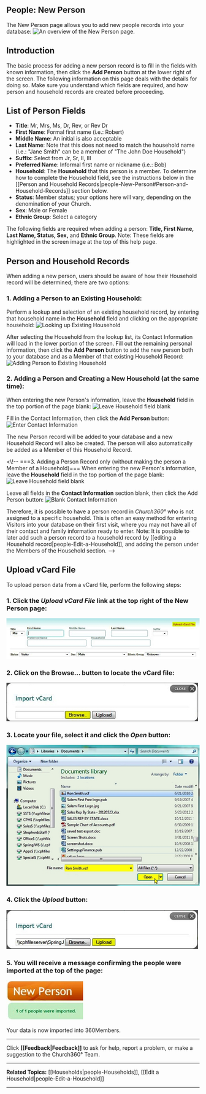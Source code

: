 ## People: New Person

The New Person page allows you to add new people records
into your database: ![An overview of the New Person
page.](images/New_Person_01.JPG "An overview of the New Person page.")

Introduction
-------------------------------------------------------------------------

The basic process for adding a new person record is to fill in the
fields with known information, then click the **Add Person** button at
the lower right of the screen. The following information on this page
deals with the details for doing so. Make sure you understand which
fields are required, and how person and household records are created
before proceeding.

List of Person Fields
-------------------------------------------------------------------------------------------

-   **Title**: Mr, Mrs, Ms, Dr, Rev, or Rev Dr
-   **First Name**: Formal first name (i.e.: Robert)
-   **Middle Name**: An initial is also acceptable
-   **Last Name**: Note that this does not need to match the household
    name (i.e.: "Jane Smith" can be a member of "The John Doe
    Household")
-   **Suffix**: Select from Jr, Sr, II, III
-   **Preferred Name**: Informal first name or nickname (i.e.: Bob)
-   **Household**: The **Household** that this person is a member. To
    determine how to complete the Household field, see the instructions
    below in the [[Person and Household
    Records|people-New-Person#Person-and-Household-Records]]
    section below.
-   **Status**: Member status; your options here will vary, depending on
    the denomination of your Church.
-   **Sex**: Male or Female
-   **Ethnic Group**: Select a category

The following fields are required when adding a person: **Title, First
Name, Last Name, Status, Sex,** and **Ethnic Group**. Note: These fields
are highlighted in the screen image at the top of this help page.

Person and Household Records
---------------------------------------------------------------------------------------------------------

When adding a new person, users should be aware of how their Household
record will be determined; there are two options:

### 1. Adding a Person to an Existing Household:

Perform a lookup and selection of an existing household record, by
entering that household name in the **Household** field and clicking on
the appropriate household: ![Looking up Existing
Household](images/New_Person_02.JPG "Looking up Existing Household")

After selecting the Household from the lookup list, its Contact
Information will load in the lower portion of the screen. Fill out the
remaining personal information, then click the **Add Person** button to
add the new person both to your database and as a Member of that
existing Household Record: ![Adding Person to Existing
Household](images/New_Person_03.JPG "Adding Person to Existing Household")

### 2. Adding a Person and Creating a New Household (at the same time):

When entering the new Person's information, leave the **Household**
field in the top portion of the page blank: ![Leave Household field
blank](images/New_Person_04.JPG "Leave Household field blank")

Fill in the Contact Information, then click the **Add Person** button:
![Enter Contact
Information](images/New_Person_05.JPG "Enter Contact Information")

The new Person record will be added to your database and a new Household
Record will also be created. The person will also automatically be added
as a Member of this Household Record.

\<\\!-- ===3. Adding a Person Record only (without making the person a
Member of a Household)=== When entering the new Person's information,
leave the **Household** field in the top portion of the page blank:
![Leave Household field
blank](images/New_Person_06.JPG "Leave Household field blank")

Leave all fields in the **Contact Information** section blank, then
click the Add Person button: ![Blank Contact
Information](images/New_Person_07.JPG "Blank Contact Information")

Therefore, it is possible to have a person record in *Church360°* who
is not assigned to a specific household. This is often an easy method
for entering Visitors into your database on their first visit, where you
may not have all of their contact and family information ready to enter.
Note: It is possible to later add such a person record to a household
record by [[editing a Household record|people-Edit-a-Household]],
and adding the person under the Members of the Household section. --\>

Upload vCard File
-----------------------------------------------------------------------------------

To upload person data from a vCard file, perform the following steps:

### 1. Click the *Upload vCard File* link at the top right of the New Person page:

![Upload vCard File link](images/New_Person_08.JPG "Upload vCard File link")

### 2. Click on the **Browse...** button to locate the vCard file:

![Click Browse...](images/New_Person_09.JPG "Click Browse...")

### 3. Locate your file, select it and click the *Open* button:

![Select & Open File](images/New_Person_10.JPG "Select & Open File")

### 4. Click the *Upload* button:

![Click Upload](images/New_Person_11.JPG "Click Upload")

### 5. You will receive a message confirming the people were imported at the top of the page:

![Confirmation Message](images/New_Person_12.JPG "Confirmation Message")

Your data is now imported into 360Members.

* * * * *

Click **[[Feedback|Feedback]]** to ask for help, report a problem, or make a
suggestion to the Church360° Team.

* * * * *

**Related Topics:** [[Households|people-Households]], [[Edit a
Household|people-Edit-a-Household]]

* * * * *
